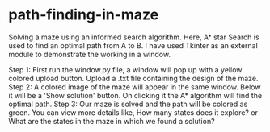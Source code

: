 # path-finding-in-maze

Solving a maze using an informed search algorithm.
Here, A* star Search is used to find an optimal path from A to B.
I have used Tkinter as an external module to demonstrate the working in a window.

Step 1: First run the window.py file, a window will pop up with a yellow colored upload button. Upload a .txt file containing the design of the maze.
Step 2: A colored image of the maze will appear in the same window. Below it will be a 'Show solution' button.
        On clicking it the A* algorithm will find the optimal path.
Step 3: Our maze is solved and the path will be colored as green.
        You can view more details like, How many states does it explore? or What are the states in the maze in which we found a solution?
